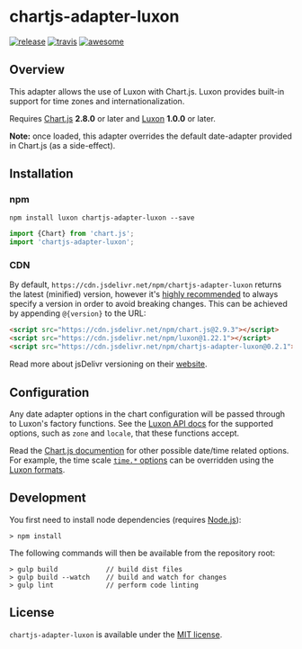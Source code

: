 # chartjs-adapter-luxon

[![release](https://img.shields.io/github/release/chartjs/chartjs-adapter-luxon.svg?style=flat-square&maxAge=600)](https://github.com/chartjs/chartjs-adapter-luxon/releases/latest) [![travis](https://img.shields.io/travis/chartjs/chartjs-adapter-luxon.svg?style=flat-square&maxAge=60)](https://travis-ci.org/chartjs/chartjs-adapter-luxon) [![awesome](https://awesome.re/badge-flat2.svg)](https://github.com/chartjs/awesome)

## Overview

This adapter allows the use of Luxon with Chart.js. Luxon provides built-in support for time zones and internationalization.

Requires [Chart.js](https://github.com/chartjs/Chart.js/releases) **2.8.0** or later and [Luxon](https://moment.github.io/luxon/) **1.0.0** or later.

**Note:** once loaded, this adapter overrides the default date-adapter provided in Chart.js (as a side-effect).

## Installation

### npm

```
npm install luxon chartjs-adapter-luxon --save
```

```javascript
import {Chart} from 'chart.js';
import 'chartjs-adapter-luxon';
```

### CDN

By default, `https://cdn.jsdelivr.net/npm/chartjs-adapter-luxon` returns the latest (minified) version, however it's [highly recommended](https://www.jsdelivr.com/features) to always specify a version in order to avoid breaking changes. This can be achieved by appending `@{version}` to the URL:

```html
<script src="https://cdn.jsdelivr.net/npm/chart.js@2.9.3"></script>
<script src="https://cdn.jsdelivr.net/npm/luxon@1.22.1"></script>
<script src="https://cdn.jsdelivr.net/npm/chartjs-adapter-luxon@0.2.1"></script>
```

Read more about jsDelivr versioning on their [website](http://www.jsdelivr.com/).

## Configuration

Any date adapter options in the chart configuration will be passed through to Luxon's factory functions. See the [Luxon API docs](https://moment.github.io/luxon/api-docs/index.html#datetimefrommillis) for the supported options, such as `zone` and `locale`, that these functions accept.

Read the [Chart.js documention](https://www.chartjs.org/docs/latest) for other possible date/time related options. For example, the time scale [`time.*` options](https://www.chartjs.org/docs/latest/axes/cartesian/time.html#configuration-options) can be overridden using the [Luxon formats](https://moment.github.io/luxon/docs/manual/formatting.html).

## Development

You first need to install node dependencies (requires [Node.js](https://nodejs.org/)):

```
> npm install
```

The following commands will then be available from the repository root:

```
> gulp build            // build dist files
> gulp build --watch    // build and watch for changes
> gulp lint             // perform code linting
```

## License

`chartjs-adapter-luxon` is available under the [MIT license](LICENSE.md).
